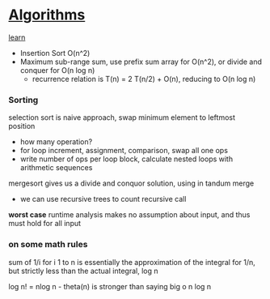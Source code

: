 # [Algorithms](https://www.student.cs.uwaterloo.ca/~cs341/)
[learn](https://learn.uwaterloo.ca/d2l/le/content/362174/Home?itemIdentifier=TOC)
- Insertion Sort O(n^2)
- Maximum sub-range sum, use prefix sum array for O(n^2), or divide and conquer for O(n log n)
  - recurrence relation is T(n) = 2 T(n/2) + O(n), reducing to O(n log n)

### Sorting
selection sort is naive approach, swap minimum element to leftmost position
- how many operation?
- for loop increment, assignment, comparison, swap all one ops
- write number of ops per loop block, calculate nested loops with arithmetic sequences

mergesort gives us a divide and conquor solution, using in tandum merge
- we can use recursive trees to count recursive call

**worst case** runtime analysis makes no assumption about input, and thus must hold for all input

### on some math rules
sum of 1/i for i 1 to n is essentially the approximation of the integral for 1/n, but strictly less than the actual integral, log n

log n! = nlog n - theta(n) is stronger than saying big o n log n
